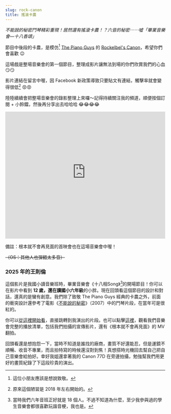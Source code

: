 ```yaml
---
slug: rock-canon
title: 搖滾卡農
---
```

*不能說的秘密鬥琴精彩重現！居然還有搖滾卡農！？六音的秘密⋯⋯噓「畢業音樂會—十八香頌」*

節目中後段的卡農，是模仿[^1] [The Piano Guys](https://www.youtube.com/@thepianoguys) 的 [Rockelbel's Canon](https://youtu.be/LV5_xj_yuhs)，希望你們會喜歡 😉

這場戲是整場音樂會的第一個節目，整理成影片讓無法到場的你們欣賞我們的心血 😏😏

<!-- truncate -->

影片連結在留言中喔，因 Facebook 新政策導致只要貼文有連結，觸擊率就會變得很低[^2] 😡😡

陸陸續續會把整場音樂會的錄影整理上來囉～記得持續關注我的頻道，順便按個訂閱 + 小鈴鐺，然後再分享出去哈哈哈 😂😂😂😂

<iframe
  class="custom-iframe"
  width="100%"
  height="400"
  src="https://www.youtube-nocookie.com/embed/io1zz5-_NM4?modestbranding=1&rel=0"
  title="不能說的秘密鬥琴精彩重現！居然還有搖滾卡農！？"
  frameborder="0"
  allow="accelerometer; autoplay; clipboard-write; encrypted-media; gyroscope; picture-in-picture"
  allowfullscreen>
</iframe>

備註：根本就不會再見面的首映會也在這場音樂會中喔！

~~（OS：其他人也彈錯太多音）~~

### 2025 年的王則倫

這個影片是我國小讀音樂班時，畢業音樂會《十八相Song》[^3]的開場節目！你可以在影片中看到 **12 歲，還在讀國小六年級**的小胖。現在回頭看這個節目的設計和對話，還真的是蠻有創意。我們除了致敬 The Piano Guys 經典的卡農之外，前面的衝突設計還參考了電影《[不能說的秘密](https://www.imdb.com/title/tt1037850/)》（2007）中的鬥琴片段，在當年可是很紅的。

你可以[從這裡開始看](https://youtu.be/io1zz5-_NM4?t=237)，直接跳轉到我演出的片段。也可以點擊[這裡](https://www.youtube.com/playlist?list=PL70n3ihISmuRXhCLfH6EZAYxq5pkn_aK1)，觀看我們音樂會完整的播放清單，包括我們拍攝的宣傳影片，還有《根本就不會再見面》的 MV 翻拍。

回頭看還是想抱怨一下，當時不知道是誰找的廠商，畫質不好還能忍，但是運鏡不順暢、收音不專業，而且拍特寫的時候還沒對到焦！真想搭時光機回去幫自己把自己音樂會給拍好。幸好我姐還拿著我的 Canon 77D 在旁邊拍攝，勉強幫我們用更好的畫質紀錄了下這段珍貴的演出。

[^1]: 這位小朋友應該是想說致敬。

[^2]: 原來這個陋習是 2018 年左右開始的。

[^3]: 當時我們六年音班正好就是 18 個人。不過不知道為什麼，至少我參與過的學生音樂會都很喜歡玩諧音梗，我也是。
